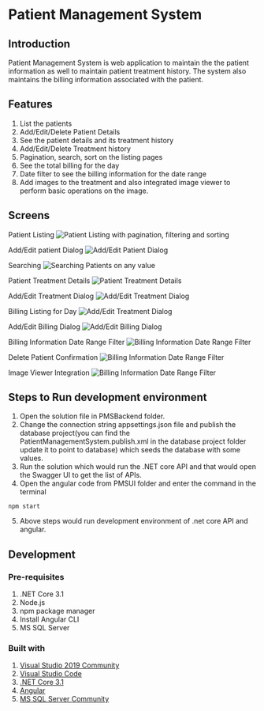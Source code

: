 # Patient Management System

## Introduction
Patient Management System is web application to maintain the the patient information as well to maintain patient treatment history. The system also maintains the billing information associated with the patient.

## Features
1. List the patients
2. Add/Edit/Delete Patient Details
3. See the patient details and its treatment history
4. Add/Edit/Delete Treatment history
5. Pagination, search, sort on the listing pages
6. See the total billing for the day
7. Date filter to see the billing information for the date range
8. Add images to the treatment and also integrated image viewer to perform basic operations on the image.

## Screens
Patient Listing
![Patient Listing with pagination, filtering and sorting](https://github.com/ajinkyagadgil/patient-management-system/blob/main/Screens/PatientListing.png)
  
Add/Edit patient Dialog
![Add/Edit Patient Dialog](https://github.com/ajinkyagadgil/patient-management-system/blob/main/Screens/EditPatient.png)

Searching
![Searching Patients on any value](https://github.com/ajinkyagadgil/patient-management-system/blob/main/Screens/Search.png)


Patient Treatment Details
![Patient Treatment Details](https://github.com/ajinkyagadgil/patient-management-system/blob/main/Screens/PatientTreatmentDetails.png)

Add/Edit Treatment Dialog
![Add/Edit Treatment Dialog](https://github.com/ajinkyagadgil/patient-management-system/blob/main/Screens/EditTreatmentDialog.png)

Billing Listing for Day
![Add/Edit Treatment Dialog](https://github.com/ajinkyagadgil/patient-management-system/blob/main/Screens/BillingForTheDay.png)

Add/Edit Billing Dialog
![Add/Edit Billing Dialog](https://github.com/ajinkyagadgil/patient-management-system/blob/main/Screens/EditBilling.png)

Billing Information Date Range Filter
![Billing Information Date Range Filter](https://github.com/ajinkyagadgil/patient-management-system/blob/main/Screens/DateRangeFilterToFilterDates.png)

Delete Patient Confirmation
![Billing Information Date Range Filter](https://github.com/ajinkyagadgil/patient-management-system/blob/main/Screens/DeletePatient.png)

Image Viewer Integration
![Billing Information Date Range Filter](https://github.com/ajinkyagadgil/patient-management-system/blob/main/Screens/ImageViewerIntegration.png)

## Steps to Run development environment
1. Open the solution file in PMSBackend folder.
2. Change the connection string appsettings.json file and publish the database project(you can find the PatientManagementSystem.publish.xml in the database project folder update it to point to database) which seeds the database with some values.
3. Run the solution which would run the .NET core API and that would open the Swagger UI to get the list of APIs.
4. Open the angular code from PMSUI folder and enter the command in the terminal 
```
npm start
```
5. Above steps would run development environment of .net core API and angular.

## Development
### Pre-requisites
1. .NET Core 3.1
2. Node.js
3. npm package manager
4. Install Angular CLI
5. MS SQL Server
### Built with
1. [Visual Studio 2019 Community](https://visualstudio.microsoft.com/downloads/)
2. [Visual Studio Code](https://code.visualstudio.com/)
3. [.NET Core 3.1](https://dotnet.microsoft.com/download/dotnet/3.1)
4. [Angular](https://angular.io/)
5. [MS SQL Server Community](https://www.microsoft.com/en-us/sql-server/sql-server-downloads)


